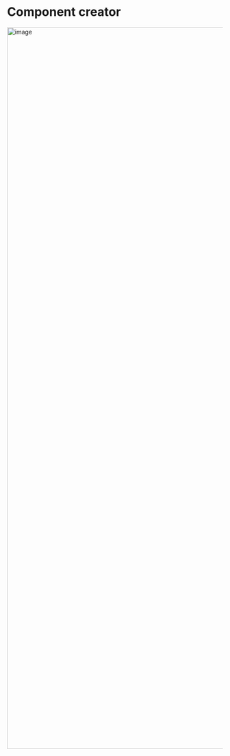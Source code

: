 # Component creator

<img width="1680" alt="image" src="https://user-images.githubusercontent.com/43848668/204918500-ed7a06b0-8986-4988-88b4-178145ec84fd.png">


